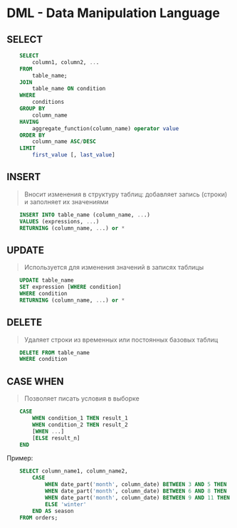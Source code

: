 # DML - Data Manipulation Language

## SELECT
```sql
    SELECT 
        column1, column2, ...
    FROM 
        table_name;
    JOIN 
        table_name ON condition
    WHERE 
        conditions
    GROUP BY 
        column_name
    HAVING 
        aggregate_function(column_name) operator value
    ORDER BY 
        column_name ASC/DESC
    LIMIT 
        first_value [, last_value]
```

## INSERT

> Вносит изменения в структуру таблиц: 
> добавляет запись (строки) и заполняет их значениями

```sql
    INSERT INTO table_name (column_name, ...) 
    VALUES (expressions, ...)
    RETURNING (column_name, ...) or *
```


## UPDATE

> Используется для изменения значений в записях таблицы

```sql
    UPDATE table_name 
    SET expression [WHERE condition]
    WHERE condition
    RETURNING (column_name, ...) or *
```

## DELETE

> Удаляет строки из временных или постоянных базовых таблиц

```sql
    DELETE FROM table_name 
    WHERE condition
```

## CASE WHEN

> Позволяет писать условия в выборке 

```sql
    CASE
        WHEN condition_1 THEN result_1
        WHEN condition_2 THEN result_2
        [WHEN ...]
        [ELSE result_n]
    END
```

Пример:

```sql
    SELECT column_name1, column_name2,
        CASE
            WHEN date_part('month', column_date) BETWEEN 3 AND 5 THEN 'spring'
            WHEN date_part('month', column_date) BETWEEN 6 AND 8 THEN 'summer'
            WHEN date_part('month', column_date) BETWEEN 9 AND 11 THEN 'autumn'
            ELSE 'winter'
        END AS season
    FROM orders;
```


